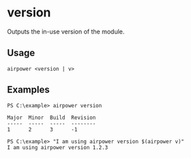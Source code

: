 # version

Outputs the in-use version of the module.

## Usage

	airpower <version | v>

## Examples

```
PS C:\example> airpower version

Major  Minor  Build  Revision
-----  -----  -----  --------
1      2      3      -1
```

```
PS C:\example> "I am using airpower version $(airpower v)"
I am using airpower version 1.2.3
```
